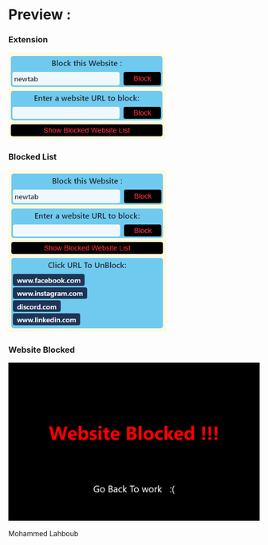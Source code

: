 # Preview :

### Extension

![Example](./Preview.PNG)

### Blocked List

![Example](./Preview-show-urls.PNG)

### Website Blocked

![Example](./Preview-website-blocked.PNG)

Mohammed Lahboub
